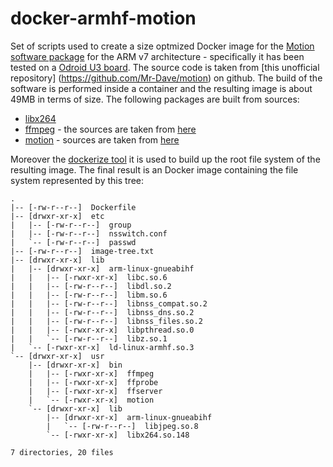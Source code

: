 # docker-armhf-motion

Set of scripts used to create a size optmized Docker image for the [Motion software package](http://www.lavrsen.dk/foswiki/bin/view/Motion/WebHome) for the ARM v7 architecture - specifically it has been tested on a [Odroid U3 board](http://www.hardkernel.com/main/products/prdt_info.php?g_code=g138745696275). The source code is taken from [this unofficial repository] (https://github.com/Mr-Dave/motion) on github.
The build of the software is performed inside a container and the resulting image is about 49MB in terms of size.
The following packages are built from sources:
* [libx264](http://git.videolan.org/?p=x264.git;a=summary)
* [ffmpeg](https://www.ffmpeg.org/) - the sources are taken from [here](https://github.com/FFmpeg/FFmpeg.git)
* [motion](http://www.lavrsen.dk/foswiki/bin/view/Motion/WebHome) - sources are taken from [here](https://github.com/Mr-Dave/motion.git)

Moreover the [dockerize tool](https://github.com/larsks/dockerize) it is used to build up the root file system of the resulting image.
The final result is an Docker image containing the file system represented by this tree:
```
.
|-- [-rw-r--r--]  Dockerfile
|-- [drwxr-xr-x]  etc
|   |-- [-rw-r--r--]  group
|   |-- [-rw-r--r--]  nsswitch.conf
|   `-- [-rw-r--r--]  passwd
|-- [-rw-r--r--]  image-tree.txt
|-- [drwxr-xr-x]  lib
|   |-- [drwxr-xr-x]  arm-linux-gnueabihf
|   |   |-- [-rwxr-xr-x]  libc.so.6
|   |   |-- [-rw-r--r--]  libdl.so.2
|   |   |-- [-rw-r--r--]  libm.so.6
|   |   |-- [-rw-r--r--]  libnss_compat.so.2
|   |   |-- [-rw-r--r--]  libnss_dns.so.2
|   |   |-- [-rw-r--r--]  libnss_files.so.2
|   |   |-- [-rwxr-xr-x]  libpthread.so.0
|   |   `-- [-rw-r--r--]  libz.so.1
|   `-- [-rwxr-xr-x]  ld-linux-armhf.so.3
`-- [drwxr-xr-x]  usr
    |-- [drwxr-xr-x]  bin
    |   |-- [-rwxr-xr-x]  ffmpeg
    |   |-- [-rwxr-xr-x]  ffprobe
    |   |-- [-rwxr-xr-x]  ffserver
    |   `-- [-rwxr-xr-x]  motion
    `-- [drwxr-xr-x]  lib
        |-- [drwxr-xr-x]  arm-linux-gnueabihf
        |   `-- [-rw-r--r--]  libjpeg.so.8
        `-- [-rwxr-xr-x]  libx264.so.148

7 directories, 20 files
```

 
